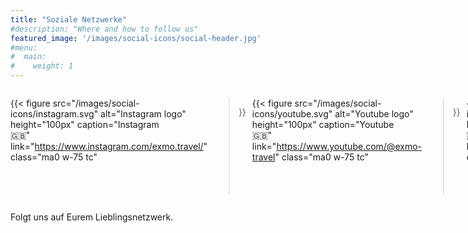 ```yaml
---
title: "Soziale Netzwerke"
#description: "Where and how to follow us"
featured_image: '/images/social-icons/social-header.jpg'
#menu:
#  main:
#    weight: 1
---
```


<div style="display: flex; gap: 10px;">

{{< figure
  src="/images/social-icons/instagram.svg"
  alt="Instagram logo"
  height="100px"
  caption="Instagram<br />🇬🇧"
  link="https://www.instagram.com/exmo.travel/"
  class="ma0 w-75 tc"
>}}

{{< figure
  src="/images/social-icons/youtube.svg"
  alt="Youtube logo"
  height="100px"
  caption="Youtube<br />🇬🇧"
  link="https://www.youtube.com/@exmo-travel"
  class="ma0 w-75 tc"
>}}

{{< figure
  src="/images/social-icons/mastodon.svg"
  alt="Mastodon logo"
  height="100px"
  caption="Mastodon<br />🇬🇧"
  link="https://mastodon.cloud/@exmotravel"
  class="ma0 w-75 tc"
>}}

{{< figure
  src="/images/social-icons/pixelfed.svg"
  alt="Pixelfed logo"
  height="100px"
  caption="Pixelfed<br />🇬🇧"
  link="https://pixelfed.de/exmo.travel"
  class="ma0 w-75 tc"
>}}

{{< figure
  src="/images/social-icons/facebook.svg"
  alt="Facebook logo"
  height="100px"
  caption="Facebook<br />🇩🇪"
  link="https://www.facebook.com/people/Exmotravel/61563591726442/"
  class="ma0 w-75 tc"
>}}

{{< figure
  src="/images/social-icons/rss.svg"
  alt="RSS logo"
  height="100px"
  caption="Blog (RSS)<br />🇩🇪"
  link="/post/index.xml"
  class="ma0 w-75 tc"
>}}

</div>

Folgt uns auf Eurem Lieblingsnetzwerk.